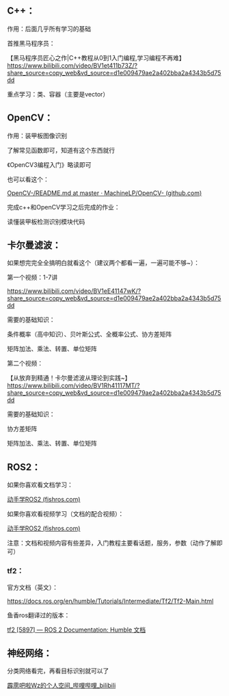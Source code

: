 ## C++：

作用：后面几乎所有学习的基础

首推黑马程序员：

【黑马程序员匠心之作|C++教程从0到1入门编程,学习编程不再难】 https://www.bilibili.com/video/BV1et411b73Z/?share_source=copy_web&vd_source=d1e009479ae2a402bba2a4343b5d75dd

重点学习：类、容器（主要是vector）

## OpenCV：

作用：装甲板图像识别

了解常见函数即可，知道有这个东西就行

《OpenCV3编程入门》略读即可

也可以看这个：

[OpenCV-/README.md at master · MachineLP/OpenCV- (github.com)](https://github.com/MachineLP/OpenCV-/blob/master/README.md)

完成c++和OpenCV学习之后完成的作业：

读懂装甲板检测识别模块代码

## 卡尔曼滤波：

如果想完完全全搞明白就看这个（建议两个都看一遍，一遍可能不够~）：

第一个视频：1-7讲

https://www.bilibili.com/video/BV1eE41147wK/?share_source=copy_web&vd_source=d1e009479ae2a402bba2a4343b5d75dd

需要的基础知识：

条件概率（高中知识）、贝叶斯公式、全概率公式、协方差矩阵

矩阵加法、乘法、转置、单位矩阵

第二个视频：

【从放弃到精通！卡尔曼滤波从理论到实践~】 https://www.bilibili.com/video/BV1Rh41117MT/?share_source=copy_web&vd_source=d1e009479ae2a402bba2a4343b5d75dd

需要的基础知识：

协方差矩阵

矩阵加法、乘法、转置、单位矩阵

## ROS2：

如果你喜欢看文档学习：

[动手学ROS2 (fishros.com)](https://fishros.com/d2lros2/#/)

如果你喜欢看视频学习（文档的配合视频）：

[动手学ROS2 (fishros.com)](https://fishros.com/d2lros2/#/)

注意：文档和视频内容有些差异，入门教程主要看话题，服务，参数（动作了解即可）

### tf2：

官方文档（英文）：

https://docs.ros.org/en/humble/Tutorials/Intermediate/Tf2/Tf2-Main.html

鱼香ros翻译过的版本：

[tf2 [5897] &mdash; ROS 2 Documentation: Humble 文档](http://fishros.org/doc/ros2/humble/dev/Tutorials/Intermediate/Tf2/Tf2-Main.html)

## 神经网络：

分类网络看完，再看目标识别就可以了

[霹雳吧啦Wz的个人空间_哔哩哔哩_bilibili](https://space.bilibili.com/18161609?spm_id_from=333.337.0.0)
